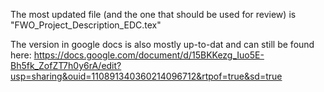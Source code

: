 The most updated file (and the one that should be used for review) is "FWO_Project_Description_EDC.tex"

The version in google docs is also mostly up-to-dat and can still be found here: https://docs.google.com/document/d/15BKKezg_Iuo5E-Bh5fk_ZofZT7h0y6rA/edit?usp=sharing&ouid=110891340360214096712&rtpof=true&sd=true
